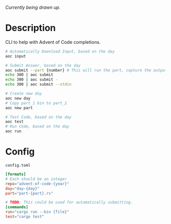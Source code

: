 _Currently being drawn up._

# Description

CLI to help with Advent of Code completions.

```sh
# Automatically Download Input, based on the day
aoc input

# Submit Answer, based on the day
aoc submit --part {number} # This will run the part, capture the output, and submit
echo 300 | aoc submit
echo 300 | aoc submit -
echo 300 | aoc submit --stdin

# Create new day
aoc new day
# Copy part_1 bin to part_2
aoc new part

# Test Code, based on the day
aoc test
# Run Code, based on the day
aoc run
```

# Config

`config.toml`

```toml
[formats]
# Each should be an integer
repo="advent-of-code-{year}"
day="day-{day}"
part="part-{part}.rs"

# TODO: This could be used for automatically submitting.
[commands]
run="cargo run --bin {file}"
test="cargo test"
```
